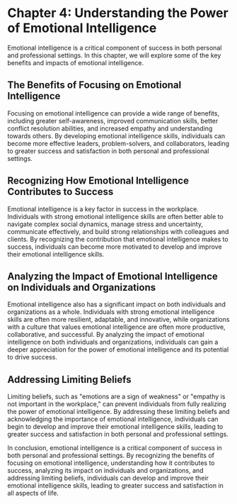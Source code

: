 Chapter 4: Understanding the Power of Emotional Intelligence
============================================================

Emotional intelligence is a critical component of success in both personal and professional settings. In this chapter, we will explore some of the key benefits and impacts of emotional intelligence.

The Benefits of Focusing on Emotional Intelligence
--------------------------------------------------

Focusing on emotional intelligence can provide a wide range of benefits, including greater self-awareness, improved communication skills, better conflict resolution abilities, and increased empathy and understanding towards others. By developing emotional intelligence skills, individuals can become more effective leaders, problem-solvers, and collaborators, leading to greater success and satisfaction in both personal and professional settings.

Recognizing How Emotional Intelligence Contributes to Success
-------------------------------------------------------------

Emotional intelligence is a key factor in success in the workplace. Individuals with strong emotional intelligence skills are often better able to navigate complex social dynamics, manage stress and uncertainty, communicate effectively, and build strong relationships with colleagues and clients. By recognizing the contribution that emotional intelligence makes to success, individuals can become more motivated to develop and improve their emotional intelligence skills.

Analyzing the Impact of Emotional Intelligence on Individuals and Organizations
-------------------------------------------------------------------------------

Emotional intelligence also has a significant impact on both individuals and organizations as a whole. Individuals with strong emotional intelligence skills are often more resilient, adaptable, and innovative, while organizations with a culture that values emotional intelligence are often more productive, collaborative, and successful. By analyzing the impact of emotional intelligence on both individuals and organizations, individuals can gain a deeper appreciation for the power of emotional intelligence and its potential to drive success.

Addressing Limiting Beliefs
---------------------------

Limiting beliefs, such as "emotions are a sign of weakness" or "empathy is not important in the workplace," can prevent individuals from fully realizing the power of emotional intelligence. By addressing these limiting beliefs and acknowledging the importance of emotional intelligence, individuals can begin to develop and improve their emotional intelligence skills, leading to greater success and satisfaction in both personal and professional settings.

In conclusion, emotional intelligence is a critical component of success in both personal and professional settings. By recognizing the benefits of focusing on emotional intelligence, understanding how it contributes to success, analyzing its impact on individuals and organizations, and addressing limiting beliefs, individuals can develop and improve their emotional intelligence skills, leading to greater success and satisfaction in all aspects of life.
